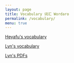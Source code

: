 ```yaml
---
layout: page
title: Vocabulary 词汇 Wordaro
permalink: /vocabulary/
menu: true
---
```


[Heyafu's vocabulary](heyafu)

[Lyn's vocabulary](lyn)

[Lyn's PDFs](https://www.dropbox.com/sh/e14cutw85wywi49/AADNeNPSenibw3HZW3yNfHdXa)
